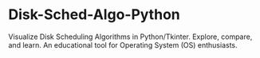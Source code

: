 # Disk-Sched-Algo-Python
Visualize Disk Scheduling Algorithms in Python/Tkinter. Explore, compare, and learn. An educational tool for Operating System (OS) enthusiasts.
